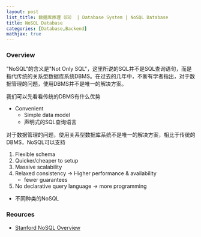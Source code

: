 ```yaml
---
layout: post
list_title: 数据库原理（四） | Database System | NoSQL Database
title: NoSQL Database
categories: [Database,Backend]
mathjax: true
---
```


### Overview

"NoSQL"的含义是"Not Only SQL"，这里所说的SQL并不是SQL查询语句，而是指代传统的关系型数据库系统DBMS。在过去的几年中，不断有学者指出，对于数据管理的问题，使用DBMS并不是唯一的解决方案。

我们可以先看看传统的DBMS有什么优势

- Convenient
    - Simple data model
    - 声明式的SQL查询语言



对于数据管理的问题，使用关系型数据库系统不是唯一的解决方案，相比于传统的DBMS，NoSQL可以支持

1. Flexible schema
2. Quicker/cheaper to setup
3. Massive scalability
4. Relaxed consistency -> Higher performance & availability
    - fewer guarantees
5. No declarative query language -> more programming

- 不同种类的NoSQL


### Reources

- [Stanford NoSQL Overview](https://lagunita.stanford.edu/courses/Engineering/db/2014_1/courseware/ch-nosql_systems/seq-vid-nosql_motivation/)
